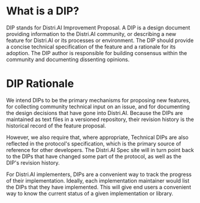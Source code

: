 # What is a DIP?
DIP stands for Distri.AI Improvement Proposal. A DIP is a design document providing information to the Distri.AI community, or describing a new feature for Distri.AI or its processes or environment. The DIP should provide a concise technical specification of the feature and a rationale for its adoption. The DIP author is responsible for building consensus within the community and documenting dissenting opinions.

# DIP Rationale
We intend DIPs to be the primary mechanisms for proposing new features, for collecting community technical input on an issue, and for documenting the design decisions that have gone into Distri.AI. Because the DIPs are maintained as text files in a versioned repository, their revision history is the historical record of the feature proposal.

However, we also require that, where appropriate, Technical DIPs are also reflected in the protocol's specification, which is the primary source of reference for other developers. The Distri.AI Spec site will in turn point back to the DIPs that have changed some part of the protocol, as well as the DIP's revision history.

For Distri.AI implementers, DIPs are a convenient way to track the progress of their implementation. Ideally, each implementation maintainer would list the DIPs that they have implemented. This will give end users a convenient way to know the current status of a given implementation or library.
